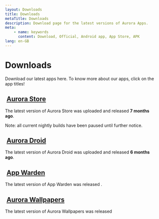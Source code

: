 ```yaml
---
layout: Downloads
title: Downloads
metaTitle: Downloads
description: Download page for the latest versions of Aurora Apps.
meta:
    - name: keywords
      content: Download, Official, Android app, App Store, APK
lang: en-GB
---
```


# Downloads <cloud-download-icon size="38px"/>

Download our latest apps here. To know more about our apps, click on the app titles!

## <img class="headerLogo" :src="$withBase('/icons/aurora_store.png')"> [Aurora Store](/download/AuroraStore.md)

The latest version of Aurora Store was uploaded <ReleaseDateStore stable /> and released **7 months ago**.

Note: all current nightly builds have been paused until further notice.

<DownloadButtonsStore />

<ChangelogStore />

## <img class="headerLogo" :src="$withBase('/icons/aurora_droid.png')"> [Aurora Droid](/download/AuroraDroid.md)

The latest version of Aurora Droid was uploaded <ReleaseDateDroid stable /> and released **6 months ago**.

<DownloadButtonsDroid />

<ChangelogDroid />

## <img class="headerLogo" :src="$withBase('/icons/app_warden.png')"> [App Warden](/download/AppWarden.md)

The latest version of App Warden was released <ReleaseDateWarden stable />.

<DownloadButtonsWarden />

<ChangelogWarden />

## <img class="headerLogo" :src="$withBase('/icons/aurora_wallpapers.png')"> [Aurora Wallpapers](/download/AuroraWallpapers.md)

The latest version of Aurora Wallpapers was released <ReleaseDateWalls stable />

<DownloadButtonsWalls />

<ChangelogWalls />
